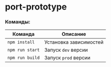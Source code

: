 # port-prototype

### Команды:

| Команда         | Описание               |
| --------------- | ---------------------- |
| `npm install`   | Установка зависимостей |
| `npm run start` | Запуск `dev` версии    |
| `npm run build` | Запуск `prod` версии   |
